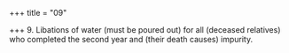 +++
title = "09"

+++
9. Libations of water (must be poured out) for all (deceased relatives) who completed the second year and (their death causes) impurity.
